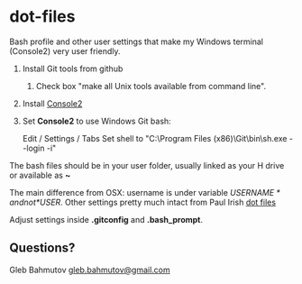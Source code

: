 # dot-files

Bash profile and other user settings that make
my Windows terminal (Console2) very user friendly.

1. Install Git tools from github
    1. Check box "make all Unix tools available from command line".
2. Install [Console2](http://sourceforge.net/projects/console/files/)
3. Set **Console2** to use Windows Git bash:

    Edit / Settings / Tabs
    Set shell to "C:\Program Files (x86)\Git\bin\sh.exe --login -i"

The bash files should be in your user folder, usually linked as your H drive or available as **~**

The main difference from OSX: username is under variable *$USERNAME* and not *$USER*. Other settings pretty much intact from Paul Irish [dot files](https://github.com/paulirish/dotfiles)

Adjust settings inside **.gitconfig** and **.bash_prompt**.

## Questions?

Gleb Bahmutov <gleb.bahmutov@gmail.com>
